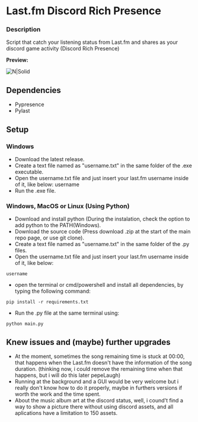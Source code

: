 # Last.fm Discord Rich Presence
### Description
Script that catch your listening status from Last.fm and shares as your discord game activity (Discord Rich Presence)

**Preview:**

![N|Solid](https://cdn.discordapp.com/attachments/673112689207279637/705858416207200319/unknown.png)

## Dependencies
- Pypresence
- Pylast

## Setup

### Windows 
- Download the latest release.
- Create a text file named as "username.txt" in the same folder of the .exe executable.
- Open the username.txt file and just insert your last.fm username inside of it, like below:
        username
- Run the .exe file.

### Windows, MacOS or Linux (Using Python)
- Download and install python (During the instalation, check the option to add python to the PATH(Windows).
- Download the source code (Press download .zip at the start of the main repo page, or use git clone).
- Create a text file named as "username.txt" in the same folder of the .py files.
- Open the username.txt file and just insert your last.fm username inside of it, like below:

`username`
- open the terminal or cmd/powershell and install all dependencies, by typing the following command:

`pip install -r requirements.txt`
- Run the .py file at the same terminal using:

`python main.py`

## Knew issues and (maybe) further upgrades
- At the moment, sometimes the song remaining time is stuck at 00:00, that happens when the Last.fm doesn't have the information of the song duration. (thinking now, i could remove the remaining time when that happens, but i will do this later pepeLaugh)
- Running at the background and a GUI would be very welcome but i really don't know how to do it properly, maybe in furthers versions if worth the work and the time spent.
- About the music album art at the discord status, well, i cound't find a way to show a picture there without using discord assets, and all aplications have a limitation to 150 assets.
